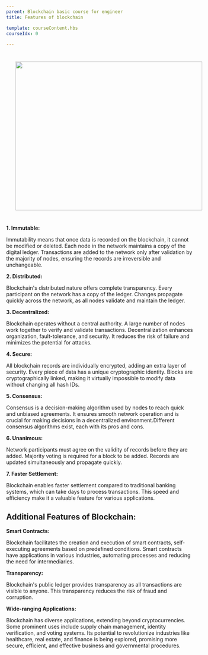 ```yaml
---
parent: Blockchain basic course for engineer
title: Features of blockchain

template: courseContent.hbs
courseIdx: 0

---
```




<img src="/img/courses/bc-basic/FOB.png" style="width:100%; height: 400px; align-content: center; margin: 25px;"/>




**1. Immutable:**


Immutability means that once data is recorded on the blockchain, it cannot be modified or deleted. Each node in the network maintains a copy of the digital ledger. Transactions are added to the network only after validation by the majority of nodes, ensuring the records are irreversible and unchangeable.


**2. Distributed:**


Blockchain's distributed nature offers complete transparency.
Every participant on the network has a copy of the ledger.
Changes propagate quickly across the network, as all nodes validate and maintain the ledger.


**3. Decentralized:**


Blockchain operates without a central authority.
A large number of nodes work together to verify and validate transactions.
Decentralization enhances organization, fault-tolerance, and security.
It reduces the risk of failure and minimizes the potential for attacks.


**4. Secure:**


All blockchain records are individually encrypted, adding an extra layer of security.
Every piece of data has a unique cryptographic identity.
Blocks are cryptographically linked, making it virtually impossible to modify data without changing all hash IDs.


**5. Consensus:**


Consensus is a decision-making algorithm used by nodes to reach quick and unbiased agreements.
It ensures smooth network operation and is crucial for making decisions in a decentralized environment.Different consensus algorithms exist, each with its pros and cons.


**6. Unanimous:**


Network participants must agree on the validity of records before they are added.
Majority voting is required for a block to be added. Records are updated simultaneously and propagate quickly.


**7. Faster Settlement:**


Blockchain enables faster settlement compared to traditional banking systems, which can take days to process transactions.
This speed and efficiency make it a valuable feature for various applications.
## Additional Features of Blockchain:


**Smart Contracts:**


Blockchain facilitates the creation and execution of smart contracts, self-executing agreements based on predefined conditions.
Smart contracts have applications in various industries, automating processes and reducing the need for intermediaries.


**Transparency:**


Blockchain's public ledger provides transparency as all transactions are visible to anyone.
This transparency reduces the risk of fraud and corruption.


**Wide-ranging Applications:**


Blockchain has diverse applications, extending beyond cryptocurrencies.
Some prominent uses include supply chain management, identity verification, and voting systems.
Its potential to revolutionize industries like healthcare, real estate, and finance is being explored, promising more secure, efficient, and effective business and governmental procedures.


